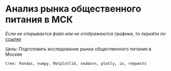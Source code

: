 
# Анализ рынка общественного питания в МСК

*Если не открывается файл или не отображаются графики, то перейти по [ссылке](https://nbviewer.jupyter.org/github/sergeevdm/Portfolio/blob/main/analysis-Moscow-public-catering-market/%D0%90%D0%BD%D0%B0%D0%BB%D0%B8%D0%B7%20%D1%80%D1%8B%D0%BD%D0%BA%D0%B0%20%D0%BE%D0%B1%D1%89%D0%B5%D1%81%D1%82%D0%B2%D0%B5%D0%BD%D0%BD%D0%BE%D0%B3%D0%BE%20%D0%BF%D0%B8%D1%82%D0%B0%D0%BD%D0%B8%D1%8F%20%D0%B2%20%D0%9C%D0%A1%D0%9A.ipynb)*

Цель: Подготовить исследование рынка общественного питания в Москве

`Стек: Pandas, numpy, Matplotlib, seaborn, plotly, io, requests`
